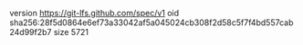 version https://git-lfs.github.com/spec/v1
oid sha256:28f5d0864e6ef73a33042af5a045024cb308f2d58c5f7f4bd557cab24d99f2b7
size 5721
